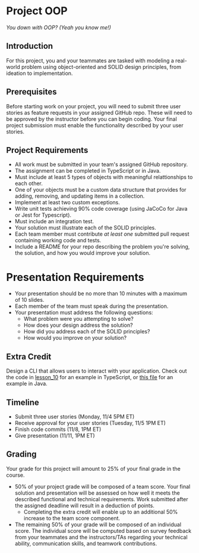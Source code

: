 # Project OOP
*You down with OOP? (Yeah you know me!)*

## Introduction

For this project, you and your teammates are tasked with modeling a real-world problem using object-oriented and SOLID design principles, from ideation to implementation.

## Prerequisites

Before starting work on your project, you will need to submit three user stories as feature requests in your assigned GitHub repo. These will need to be approved by the instructor before you can begin coding. Your final project submission must enable the functionality described by your user stories.

## Project Requirements

* All work must be submitted in your team's assigned GitHub repository.
* The assignment can be completed in TypeScript or in Java.
* Must include at least 5 types of objects with meaningful relattionships to each other.
* One of your objects must be a custom data structure that provides for adding, removing, and updating items in a collection.
* Implement at least two custom exceptions.
* Write unit tests achieving 90% code coverage (using JaCoCo for Java or Jest for Typescript).
* Must include an integration test.
* Your solution must illustrate each of the SOLID principles.
* Each team member must contribute *at least one* submitted pull request containing working code and tests.
* Include a README for your repo describing the problem you're solving, the solution, and how you would improve your solution.

# Presentation Requirements

* Your presentation should be no more than 10 minutes with a maximum of 10 slides.
* Each member of the team must speak during the presentation.
* Your presentation must address the following questions:
    * What problem were you attempting to solve?
    * How does your design address the solution?
    * How did you address each of the SOLID principles?
    * How would you improve on your solution?

## Extra Credit

Design a CLI that allows users to interact with your application. Check out the code in [lesson_10](/lesson_10/libraries/src/cli/) for an example in TypeScript, or [this file](/lib/java/codedifferently-instructional/instructional-lib/src/main/java/com/codedifferently/instructional/quiz/QuizProctor.java) for an example in Java.

## Timeline

* Submit three user stories (Monday, 11/4 5PM ET)
* Receive approval for your user stories (Tuesday, 11/5 1PM ET)
* Finish code commits (11/8, 1PM ET)
* Give presentation (11/11, 1PM ET)

## Grading

Your grade for this project will amount to 25% of your final grade in the course.

* 50% of your project grade will be composed of a team score. Your final solution and presentation will be assessed on how well it meets the described functional and technical requirements. Work submitted after the assigned deadline will result in a deduction of points.
    * Completing the extra credit will enable up to an additional 50% increase to the team score component.
* The remaining 50% of your grade will be composed of an individual score. The individual score will be computed based on survey feedback from your teammates and the instructors/TAs regarding your technical ability, communication skills, and teamwork contributions.